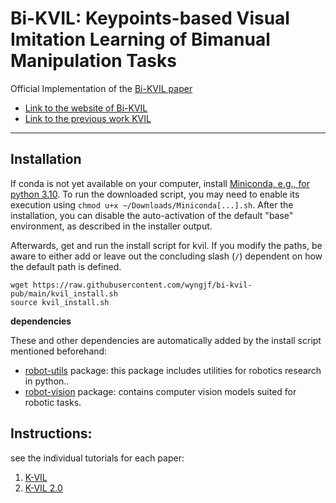 # Bi-KVIL: Keypoints-based Visual Imitation Learning of Bimanual Manipulation Tasks

Official Implementation of the [Bi-KVIL paper](https://sites.google.com/view/bi-kvil)
- [Link to the website of Bi-KVIL](https://sites.google.com/view/bi-kvil)
- [Link to the previous work KVIL](https://sites.google.com/view/k-vil)

---
## Installation

If conda is not yet available on your computer, install [Miniconda, e.g., for python 3.10](https://docs.conda.io/en/latest/miniconda.html#linux-installers). To run the downloaded script, you may need to enable its execution using `chmod u+x ~/Downloads/Miniconda[...].sh`. After the installation, you can disable the auto-activation of the default "base" environment, as described in the installer output.

Afterwards, get and run the install script for kvil. If you modify the paths, be aware to either add or leave out the concluding slash (`/`) dependent on how the default path is defined.

```shell
wget https://raw.githubusercontent.com/wyngjf/bi-kvil-pub/main/kvil_install.sh
source kvil_install.sh
```

**dependencies**

These and other dependencies are automatically added by the install script mentioned beforehand:

- [robot-utils](https://gitlab.com/jianfenggaobit/robot-utils) package: this package includes utilities for robotics 
  research in python..
- [robot-vision](https://gitlab.com:jianfenggaobit/robot-vision) package: contains computer vision models suited for robotic tasks.


## Instructions:

see the individual tutorials for each paper:
1. [K-VIL](./docs/kvil.md)
2. [K-VIL 2.0](./docs/kvil2.md)